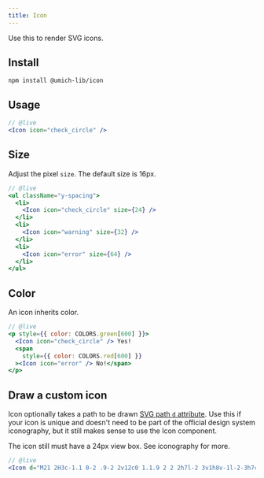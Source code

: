 ```yaml
---
title: Icon
---
```


<lede>Use this to render SVG icons.</lede>

## Install

```
npm install @umich-lib/icon
```

## Usage

```jsx
// @live
<Icon icon="check_circle" />
```

## Size

Adjust the pixel `size`. The default size is 16px.

```jsx
// @live
<ul className="y-spacing">
  <li>
    <Icon icon="check_circle" size={24} />
  </li>
  <li>
    <Icon icon="warning" size={32} />
  </li>
  <li>
    <Icon icon="error" size={64} />
  </li>
</ul>
```

## Color

An icon inherits color.

```jsx
// @live
<p style={{ color: COLORS.green[600] }}>
  <Icon icon="check_circle" /> Yes!
  <span
    style={{ color: COLORS.red[600] }}
  ><Icon icon="error" /> No!</span>
</p>
```

## Draw a custom icon

Icon optionally takes a path to be drawn [SVG path `d` attribute](https://developer.mozilla.org/en-US/docs/Web/SVG/Attribute/d). Use this if your icon is unique and doesn't need to be part of the official design system iconography, but it still makes sense to use the Icon component.

The icon still must have a 24px view box. See <gastby-link to="/styles/iconography">iconography</gatsby-link> for more.

```jsx
// @live
<Icon d="M21 2H3c-1.1 0-2 .9-2 2v12c0 1.1.9 2 2 2h7l-2 3v1h8v-1l-2-3h7c1.1 0 2-.9 2-2V4c0-1.1-.9-2-2-2zm0 12H3V4h18v10z" />
```